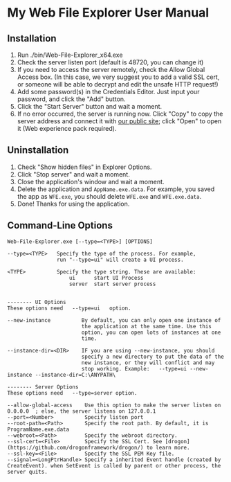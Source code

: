 # My Web File Explorer User Manual

## Installation
1. Run ./bin/Web-File-Explorer_x64.exe
2. Check the server listen port (default is 48720, you can change it)
3. If you need to access the server remotely, check the Allow Global Access box. (In this case, we very suggest you to add a valid SSL cert, or someone will be able to decrypt and edit the unsafe HTTP request!)
4. Add some password(s) in the Credentials Editor. Just input your password, and click the "Add" button.
5. Click the "Start Server" button and wait a moment.
6. If no error occurred, the server is running now. Click "Copy" to copy the server address and connect it with [our public site](https://shc0743.github.io/Web-File-Explorer/); click "Open" to open it (Web experience pack required).

## Uninstallation
1. Check "Show hidden files" in Explorer Options.
2. Click "Stop server" and wait a moment.
3. Close the application's window and wait a moment.
4. Delete the application and `AppName.exe.data`. For example, you saved the app as `WFE.exe`, you should delete `WFE.exe` and `WFE.exe.data`.
5. Done! Thanks for using the application.

## Command-Line Options
```
Web-File-Explorer.exe [--type=<TYPE>] [OPTIONS]

--type=<TYPE>   Specify the type of the process. For example,
                run "--type=ui" will create a UI process.

<TYPE>          Specify the type string. These are available:
                    ui      start UI Process
                    server  start server process


-------- UI Options
These options need   --type=ui   option.

--new-instance          By default, you can only open one instance of 
                        the application at the same time. Use this
                        option, you can open lots of instances at one
                        time.

--instance-dir=<DIR>    IF you are using --new-instance, you should
                        specify a new directory to put the data of the 
                        new instance, or they will conflict and may 
                        stop working. Example:   --type=ui --new-instance --instance-dir=C:\ANYPATH\

-------- Server Options
These options need   --type=server option.

--allow-global-access    Use this option to make the server listen on 0.0.0.0  ; else, the server listens on 127.0.0.1
--port=<Number>          Specify listen port
--root-path=<Path>       Specify the root path. By default, it is ProgramName.exe.data
--webroot=<Path>         Specify the webroot directory.
--ssl-cert=<File>        Specify the SSL Cert. See [drogon](https://github.com/drogonframework/drogon/) to learn more.
--ssl-key=<File>         Specify the SSL PEM Key file.
--signal=<LongPtrHandle> Specify a inherited Event handle (created by CreateEvent). when SetEvent is called by parent or other process, the server quits.

```
